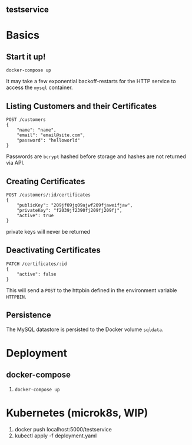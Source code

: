 
testservice
--------------


# Basics


## Start it up!

```
docker-compose up
```

It may take a few exponential backoff-restarts for the HTTP service to access the `mysql` container.


## Listing Customers and their Certificates
```
POST /customers
{
    "name": "name",
    "email": "email@site.com",
    "password": "helloworld"
}
```
Passwords are `bcrypt` hashed before storage and hashes are not returned via API. 

## Creating Certificates
```
POST /customers/:id/certificates
{
    "publicKey": "209jf09jq09ajwf209fjaweifjaw",
    "privateKey": "f2039jf2390fj209fj209fj",
    "active": true
}

```
private keys will never be returned

## Deactivating Certificates
```
PATCH /certificates/:id
{
    "active": false
}
```
This will send a `POST` to the httpbin defined in the environment variable `HTTPBIN`. 

## Persistence
The MySQL datastore is persisted to the Docker volume `sqldata`.

## 
# Deployment
## docker-compose
1. `docker-compose up `

# Kubernetes (microk8s, WIP)
1. docker push localhost:5000/testservice
2. kubectl apply -f deployment.yaml